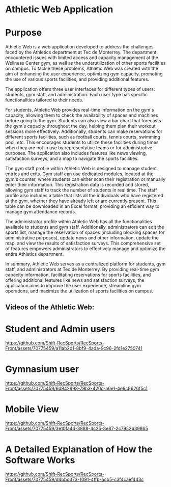 # Athletic Web Application


# Purpose
Athletic Web is a web application developed to address the challenges faced by the Athletics department at Tec de Monterrey. The department encountered issues with limited access and capacity management at the Wellness Center gym, as well as the underutilization of other sports facilities on campus. To tackle these problems, Athletic Web was created with the aim of enhancing the user experience, optimizing gym capacity, promoting the use of various sports facilities, and providing additional features.

The application offers three user interfaces for different types of users: students, gym staff, and administration. Each user type has specific functionalities tailored to their needs.

For students, Athletic Web provides real-time information on the gym's capacity, allowing them to check the availability of spaces and machines before going to the gym. Students can also view a bar chart that forecasts the gym's capacity throughout the day, helping them plan their workout sessions more effectively. Additionally, students can make reservations for different sports facilities, such as football courts, tennis courts, swimming pool, etc. This encourages students to utilize these facilities during times when they are not in use by representative teams or for administrative purposes. The application also includes features like news viewing, satisfaction surveys, and a map to navigate the sports facilities.

The gym staff profile within Athletic Web is designed to manage student entries and exits. Gym staff can use dedicated modules, located at the gym's counter, where students can either scan their registration or manually enter their information. This registration data is recorded and stored, allowing gym staff to track the number of students in real time. The staff profile also includes a table that lists all the individuals who have registered at the gym, whether they have already left or are currently present. This table can be downloaded in an Excel format, providing an efficient way to manage gym attendance records.

The administrator profile within Athletic Web has all the functionalities available to students and gym staff. Additionally, administrators can edit the sports list, manage the reservation of spaces (including blocking spaces for administrative purposes), update news and other information, update the map, and view the results of satisfaction surveys. This comprehensive set of features empowers administrators to effectively manage and optimize the entire Athletics department.

In summary, Athletic Web serves as a centralized platform for students, gym staff, and administrators at Tec de Monterrey. By providing real-time gym capacity information, facilitating reservations for sports facilities, and offering additional features like news and satisfaction surveys, the application aims to improve the user experience, streamline gym operations, and maximize the utilization of sports facilities on campus.

## Videos of the Athletic Web:


# Student and Admin users
https://github.com/Shift-RecSports/RecSports-Front/assets/70775459/a11ab2d1-8bf9-4ada-9c96-2fd1e2750741


# Gymnasium user
https://github.com/Shift-RecSports/RecSports-Front/assets/70775459/6d942898-79b3-420c-a6e1-4e6c9626f5c1


# Mobile View
https://github.com/Shift-RecSports/RecSports-Front/assets/70775459/3e10fa4d-3888-4c25-8e87-2c7952639865


# A Detailed Explanation of How the Software Works
https://github.com/Shift-RecSports/RecSports-Front/assets/70775459/d4bbd373-1091-4ffb-acb5-c3f4caef443c




